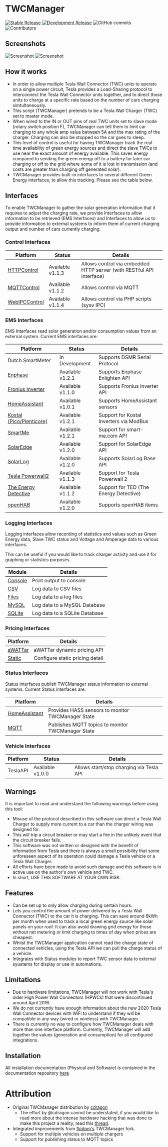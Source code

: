 # TWCManager

[![Stable Release](https://img.shields.io/badge/Stable_Release-1.2.0-blue)](https://github.com/ngardiner/TWCManager/releases/tag/1.2.0)
[![Development Release](https://img.shields.io/badge/Devel_Release-1.2.1-green.svg)](https://github.com/ngardiner/TWCManager/tree/v1.2.1)
![GitHub commits](https://img.shields.io/github/commit-activity/m/ngardiner/TWCManager)
![Contributors](https://img.shields.io/github/contributors/ngardiner/TWCManager)

## Screenshots
![Screenshot](docs/screenshot.png)
![Screenshot](docs/screenshot2.png)

## How it works

* In order to allow multiple Tesla Wall Connector (TWC) units to operate on a single power circuit, Tesla provides a Load-Sharing protocol to interconnect the Tesla Wall Connector units together, and to direct those units to charge at a specific rate based on the number of cars charging simtultaneously.
* This script (TWCManager) pretends to be a Tesla Wall Charger (TWC) set to master mode.
* When wired to the IN or OUT pins of real TWC units set to slave mode (rotary switch position F), TWCManager can tell them to limit car charging to any whole amp value between 5A and the max rating of the charger. Charging can also be stopped so the car goes to sleep.
* This level of control is useful for having TWCManager track the real-time availability of green energy sources and direct the slave TWCs to use near the exact amount of energy available. This saves energy compared to sending the green energy off to a battery for later car charging or off to the grid where some of it is lost in transmission (and costs are greater than charging off generated solar).
* TWCManager provides built-in interfaces to several different Green Energy interfaces, to allow this tracking. Please see the table below.

## Interfaces

To enable TWCManager to gather the solar generation information that it requires to adjust the charging rate, we provide Interfaces to allow information to be retrieved (EMS Interfaces) and Interfaces to allow us to provide information to external systems to inform them of current charging output and number of cars currently charging.

### Control Interfaces

| Platform         | Status           | Details                 |
| ---------------- | ---------------- | ----------------------- |
| [HTTPControl](docs/modules/Control_HTTP.md) | Available v1.1.3 | Allows control via embedded HTTP server (with RESTful API interface) |
| [MQTTControl](docs/modules/Control_MQTT.md) | Available v1.1.2 | Allows control via MQTT |
| [WebIPCControl](docs/modules/Control_WebIPC.md) | Available v1.1.4 | Allows control via PHP scripts (sysv IPC) |

### EMS Interfaces

EMS Interfaces read solar generation and/or consumption values from an external system. Current EMS interfaces are:

| Platform         | Status        | Details                 |
| ---------------- | ------------- | ----------------------- |
| Dutch SmartMeter | In Development | Supports DSMR Serial Protocol |
| [Enphase](docs/modules/EMS_Enphase.md)     | Available v1.2.1 | Supports Enphase Enlighten API |
| [Fronius Inverter](docs/modules/EMS_Fronius.md) | Available v1.1.0 | Supports Fronius Inverter API |
| [HomeAssistant](docs/modules/EMS_HASS.md)  | Available v1.0.1 | Supports HomeAssistant sensors |
| [Kostal (Pico/Plenticore)](docs/modules/EMS_Kostal.md) | Available v1.2.1 | Support for Kostal Inverters via ModBus |
| [SmartMe](docs/modules/EMS_SmartMe.md)     | Available v1.2.1 | Support for smart-me.com API |
| [SolarEdge](docs/modules/EMS_SolarEdge.md) | Available v1.2.0 | Support for SolarEdge API |
| [SolarLog](docs/modules/EMS_SolarLog.md)   | Available v1.2.0 | Supports SolarLog Base API |
| [Tesla Powerwall2](docs/modules/EMS_Powerwall2.md) | Available v1.1.3 | Support for Tesla Powerwall 2 |
| [The Energy Detective](docs/modules/EMS_TED.md) | Available v1.1.2 | Support for TED (The Energy Detective) |
| [openHAB](docs/modules/EMS_OpenHab.md) | Available v1.2.0 | Supports openHAB items |

### Logging Interfaces

Logging interfaces allow recording of statistics and values such as Green Energy data, Slave TWC status and Voltage and Amperage data to various interfaces.

This can be useful if you would like to track charger activity and use it for graphing or statistics purposes.

| Module      | Details  |
| ----------- | -------- |
| [Console](docs/modules/Logging_Console.md) | Print output to console |
| [CSV](docs/modules/Logging_CSV.md)         | Log data to CSV files |
| [Files](docs/modules/Logging_Files.md)   | Log data to a log files |
| [MySQL](docs/modules/Logging_MySQL.md)     | Log data to a MySQL Database |
| [SQLite](docs/modules/Logging_SQLite.md)   | Log data to a SQLite Database |

### Pricing Interfaces

| Platform                    |  Details                |
| --------------------------- | ----------------------- |
| [aWATTar](docs/modules/aWATTar_Pricing.md) | aWATTar dynamic pricing API     |
| [Static](docs/modules/Static_Pricing.md)   | Configure static pricing detail |

### Status Interfaces

Status interfaces publish TWCManager status information to external systems. Current Status interfaces are:

| Platform         | Details                 |
| ---------------- | ----------------------- |
| [HomeAssistant](docs/modules/Status_HASS.md) | Provides HASS sensors to monitor TWCManager State |
| [MQTT](docs/modules/Status_MQTT.md) | Publishes MQTT topics to monitor TWCManager State |

### Vehicle Interfaces

| Platform    | Status           | Details                 |
| ----------- | ---------------- | ----------------------- |
| TeslaAPI    | Available v1.0.0 | Allows start/stop charging via Tesla API |

## Warnings

It is important to read and understand the following warnings before using this tool:

* Misuse of the protocol described in this software can direct a Tesla Wall Charger to supply more current to a car than the charger wiring was designed for.
* This will trip a circuit breaker or may start a fire in the unlikely event that the circuit breaker fails.
* This software was not written or designed with the benefit of information from Tesla and there is always a small possibility that some unforeseen aspect of its operation could damage a Tesla vehicle or a Tesla Wall Charger.
* All efforts have been made to avoid such damage and this software is in active use on the author's own vehicle and TWC.
* In short, USE THIS SOFTWARE AT YOUR OWN RISK.

## Features
* Can be set up to only allow charging during certain hours.
* Lets you control the amount of power delivered by a Tesla Wall Connector (TWC) to the car it is charging.
This can save around 6kWh per month when used to track a local green energy source like solar panels on your roof.  It can also avoid drawing grid energy for those without net metering or limit charging to times of day when prices are cheapest.
* Whilst the TWCManager application cannot read the charge state of connected vehicles, using the Tesla API we can pull the charge status of a vehicle.
* Integrates with Status modules to report TWC sensor data to external syustems for display or use in automations.

## Limitations
* Due to hardware limitations, TWCManager will not work with Tesla's older High Power Wall Connectors (HPWCs) that were discontinued around April 2016.
* We do not currently have enough information about the new 2020 Tesla Wall Connector devices with WiFi to understand if they will be compatible in any way (wired or wireless) with TWCManager.
* There is currently no way to configure how TWCManager deals with more than one interface platform. Currently, TWCManager will add together the values (generation and consumption) for all configured integrations.

## Installation

All installation documentation (Physical and Software) is contained in the documentation repository [here](docs/README.md)

# Attribution
* Original TWCManager distribution by [cdragon](https://github.com/cdragon/TWCManager)
   * The effort by @cdragon cannot be understated, if you would like to read more about the intense hardware hacking that was done to make this project a reality, read this [thread](https://teslamotorsclub.com/tmc/threads/new-wall-connector-load-sharing-protocol.72830).
* Integrated improvements from [flodom's](https://github.com/flodorn/TWCManager) TWCManager fork. 
    * Support for multiple vehicles on multiple chargers
    * Support for publishing status to MQTT topics
